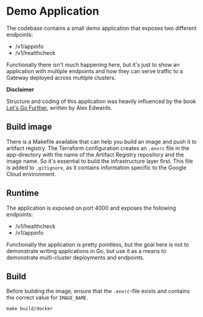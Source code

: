 # Demo Application

The codebase contains a small demo application that exposes two different endpoints:
- /v1/appinfo
- /v1/healthcheck

Functionally there isn't much happening here, but it's just to show an application with multiple endpoints and how they can serve traffic to a Gateway deployed across multiple clusters.

**Disclaimer**

Structure and coding of this application was heavily influenced by the book [Let's Go Further](https://lets-go-further.alexedwards.net/), written by Alex Edwards.

## Build image

There is a Makefile available that can help you build an image and push it to artifact registry.  The Terraform configuration creates an `.envrc` file in the app-directory with the name of the Artifact Registry repository and the image name.  So it's essential to build the infrastructure layer first.  This file is added to `.gitignore`, as it contains information specific to the Google Cloud environment.  

## Runtime

The application is exposed on port 4000 and exposes the following endpoints:
- /v1/healthcheck
- /v1/appinfo

Functionally the application is pretty pointless, but the goal here is not to demonstrate writing applications in Go, but use it as a means to demonstrate multi-cluster deployments and endpoints.

## Build

Before building the image, ensure that the `.envrc`-file exists and contains the correct value for `IMAGE_NAME`. 

```shell
make build/docker
```